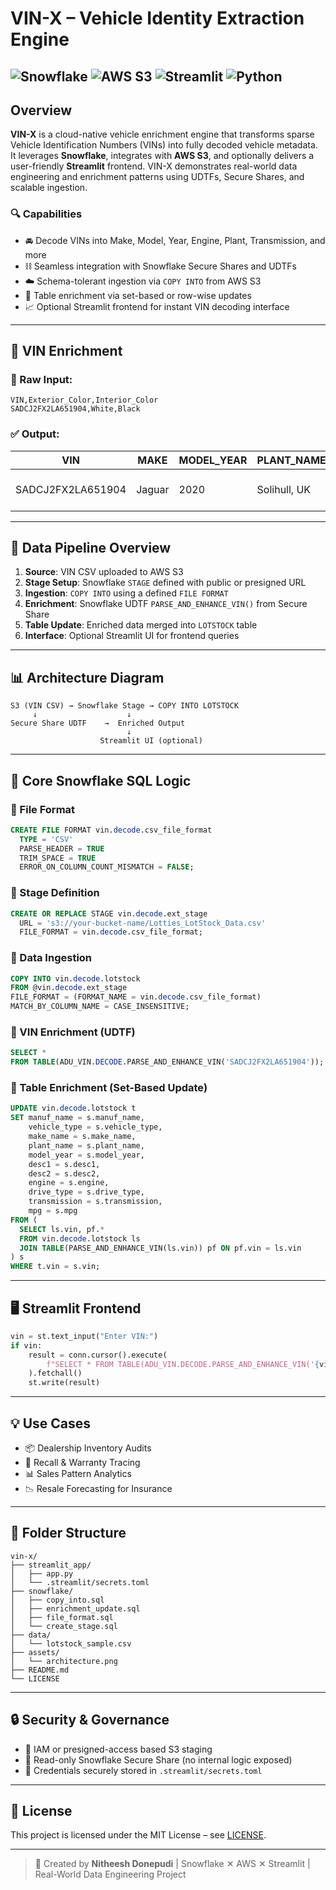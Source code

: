 

# VIN-X – Vehicle Identity Extraction Engine
![Snowflake](https://img.shields.io/badge/platform-Snowflake-blue)
![AWS S3](https://img.shields.io/badge/cloud-AWS%20S3-orange)
![Streamlit](https://img.shields.io/badge/frontend-Streamlit-red)
![Python](https://img.shields.io/badge/python-3.8%2B-blue)
---

## Overview

**VIN-X** is a cloud-native vehicle enrichment engine that transforms sparse Vehicle Identification Numbers (VINs) into fully decoded vehicle metadata. It leverages **Snowflake**, integrates with **AWS S3**, and optionally delivers a user-friendly **Streamlit** frontend. VIN-X demonstrates real-world data engineering and enrichment patterns using UDTFs, Secure Shares, and scalable ingestion.

### 🔍 Capabilities

- 🚘 Decode VINs into Make, Model, Year, Engine, Plant, Transmission, and more  
- ⛓️ Seamless integration with Snowflake Secure Shares and UDTFs  
- ☁️ Schema-tolerant ingestion via `COPY INTO` from AWS S3  
- 🧪 Table enrichment via set-based or row-wise updates  
- 📈 Optional Streamlit frontend for instant VIN decoding interface  

---

## 🔪 VIN Enrichment 

### 📅 Raw Input:
```csv
VIN,Exterior_Color,Interior_Color
SADCJ2FX2LA651904,White,Black
```

### ✅ Output:

| VIN               | MAKE   | MODEL_YEAR | PLANT_NAME  | ENGINE                            |
|-------------------|--------|------------|--------------|------------------------------------|
| SADCJ2FX2LA651904 | Jaguar | 2020       | Solihull, UK | Intercooled Turbo I-4 2.0 L / 122  |

---

## 🔄 Data Pipeline Overview

1. **Source**: VIN CSV uploaded to AWS S3  
2. **Stage Setup**: Snowflake `STAGE` defined with public or presigned URL  
3. **Ingestion**: `COPY INTO` using a defined `FILE FORMAT`  
4. **Enrichment**: Snowflake UDTF `PARSE_AND_ENHANCE_VIN()` from Secure Share  
5. **Table Update**: Enriched data merged into `LOTSTOCK` table  
6. **Interface**: Optional Streamlit UI for frontend queries  

---

## 📊 Architecture Diagram

```
S3 (VIN CSV) → Snowflake Stage → COPY INTO LOTSTOCK  
     ↓                    ↓  
Secure Share UDTF    →  Enriched Output  
                          ↓  
                    Streamlit UI (optional)
```

---

## 🧬 Core Snowflake SQL Logic

### 📁 File Format
```sql
CREATE FILE FORMAT vin.decode.csv_file_format
  TYPE = 'CSV'
  PARSE_HEADER = TRUE
  TRIM_SPACE = TRUE
  ERROR_ON_COLUMN_COUNT_MISMATCH = FALSE;
```

### 📁 Stage Definition
```sql
CREATE OR REPLACE STAGE vin.decode.ext_stage
  URL = 's3://your-bucket-name/Lotties_LotStock_Data.csv'
  FILE_FORMAT = vin.decode.csv_file_format;
```

### 📁 Data Ingestion
```sql
COPY INTO vin.decode.lotstock
FROM @vin.decode.ext_stage
FILE_FORMAT = (FORMAT_NAME = vin.decode.csv_file_format)
MATCH_BY_COLUMN_NAME = CASE_INSENSITIVE;
```

### 🤕 VIN Enrichment (UDTF)
```sql
SELECT *
FROM TABLE(ADU_VIN.DECODE.PARSE_AND_ENHANCE_VIN('SADCJ2FX2LA651904'));
```

### 🔄 Table Enrichment (Set-Based Update)
```sql
UPDATE vin.decode.lotstock t
SET manuf_name = s.manuf_name,
    vehicle_type = s.vehicle_type,
    make_name = s.make_name,
    plant_name = s.plant_name,
    model_year = s.model_year,
    desc1 = s.desc1,
    desc2 = s.desc2,
    engine = s.engine,
    drive_type = s.drive_type,
    transmission = s.transmission,
    mpg = s.mpg
FROM (
  SELECT ls.vin, pf.*
  FROM vin.decode.lotstock ls
  JOIN TABLE(PARSE_AND_ENHANCE_VIN(ls.vin)) pf ON pf.vin = ls.vin
) s
WHERE t.vin = s.vin;
```

---

## 🖥️ Streamlit Frontend 

```python
vin = st.text_input("Enter VIN:")
if vin:
    result = conn.cursor().execute(
        f"SELECT * FROM TABLE(ADU_VIN.DECODE.PARSE_AND_ENHANCE_VIN('{vin}'))"
    ).fetchall()
    st.write(result)
```

---

## 💡 Use Cases

- 📦 Dealership Inventory Audits  
- 🚨 Recall & Warranty Tracing  
- 📊 Sales Pattern Analytics  
- 📉 Resale Forecasting for Insurance  

---

## 📁 Folder Structure

```
vin-x/
├── streamlit_app/
│   ├── app.py
│   └── .streamlit/secrets.toml
├── snowflake/
│   ├── copy_into.sql
│   ├── enrichment_update.sql
│   ├── file_format.sql
│   └── create_stage.sql
├── data/
│   └── lotstock_sample.csv
├── assets/
│   └── architecture.png
├── README.md
└── LICENSE
```

---

## 🔒 Security & Governance

- 🔐 IAM or presigned-access based S3 staging  
- 🔨 Read-only Snowflake Secure Share (no internal logic exposed)  
- 🔑 Credentials securely stored in `.streamlit/secrets.toml`  

---

## 📜 License

This project is licensed under the MIT License – see [LICENSE](LICENSE).

---

> 🚀 Created by **Nitheesh Donepudi** | Snowflake ✕ AWS ✕ Streamlit | Real-World Data Engineering Project
